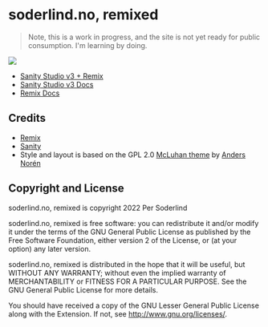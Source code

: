# soderlind.no, remixed

> Note, this is a work in progress, and the site is not yet ready for public consumption. I'm learning by doing.

<img src="assets/soderlind-remixed.gif">

- [Sanity Studio v3 + Remix](https://github.com/SimeonGriggs/remix-sanity-studio-v3)
- [Sanity Studio v3 Docs](https://beta.sanity.io)
- [Remix Docs](https://remix.run/docs)

## Credits

- [Remix](https://remix.run)
- [Sanity](https://www.sanity.io)
- Style and layout is based on the GPL 2.0 [McLuhan theme](https://andersnoren.se/teman/mcluhan-wordpress-theme/) by [Anders Norén](https://andersnoren.se/)

## Copyright and License

soderlind.no, remixed is copyright 2022 Per Soderlind

soderlind.no, remixed is free software: you can redistribute it and/or modify it under the terms of the GNU General Public License as published by the Free Software Foundation, either version 2 of the License, or (at your option) any later version.

soderlind.no, remixed is distributed in the hope that it will be useful, but WITHOUT ANY WARRANTY; without even the implied warranty of MERCHANTABILITY or FITNESS FOR A PARTICULAR PURPOSE. See the GNU General Public License for more details.

You should have received a copy of the GNU Lesser General Public License along with the Extension. If not, see http://www.gnu.org/licenses/.
